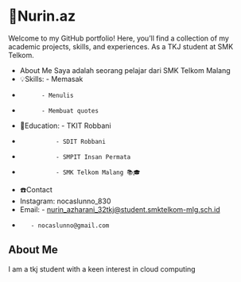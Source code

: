 # 🦋Nurin.az

Welcome to my GitHub portfolio! Here, you’ll find a collection of my academic projects, skills, and experiences. As a TKJ student at SMK Telkom.

- About Me Saya adalah seorang pelajar dari SMK Telkom Malang
- 💡Skills: - Memasak
-           - Menulis
-           - Membuat quotes
- 🏫Education:  - TKIT Robbani
-               - SDIT Robbani
-               - SMPIT Insan Permata
-               - SMK Telkom Malang 📚🎓
- ☎️Contact
- Instagram: nocaslunno_830
- Email: - nurin_azharani_32tkj@student.smktelkom-mlg.sch.id
-        - nocaslunno@gmail.com

## About Me

I am a tkj student with a keen interest in cloud computing
